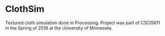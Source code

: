 # ClothSim

Textured cloth simulation done in Processing. Project was part of CSCI5611 in the Spring of 2018 at the University of Minnesota.
